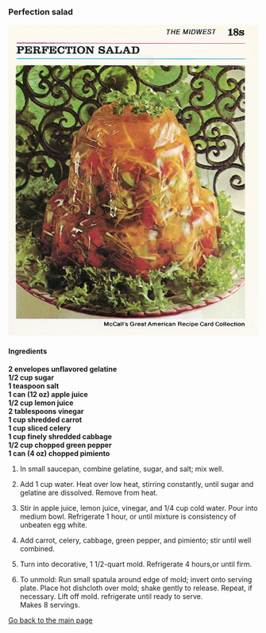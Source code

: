 ### Perfection salad

![PerfectionSalad](/images/perfection-salad.jpg)

#### Ingredients

**2 envelopes unflavored gelatine**  
**1/2 cup sugar**  
**1 teaspoon salt**  
**1 can (12 oz) apple juice**  
**1/2 cup lemon juice**  
**2 tablespoons vinegar**  
**1 cup shredded carrot**  
**1 cup sliced celery**  
**1 cup finely shredded cabbage**  
**1/2 cup chopped green pepper**  
**1 can (4 oz) chopped pimiento**  

 
   
 1. In small saucepan, combine gelatine, sugar, and salt; mix well.

 
 2. Add 1 cup water. Heat over low heat, stirring constantly, until sugar and gelatine are dissolved. Remove from heat.


3.  Stir in apple juice, lemon juice, vinegar, and 1/4 cup cold water. Pour into medium bowl. Refrigerate 1 hour, or until mixture is consistency of unbeaten egg white.


4. Add carrot, celery, cabbage, green pepper, and pimiento; stir until well combined.


5. Turn into decorative, 1 1/2-quart mold. Refrigerate 4 hours,or until firm.


6. To unmold: Run small spatula around edge of mold; invert onto serving plate. Place hot dishcloth over mold; shake gently to release. Repeat, if necessary. Lift off mold. refrigerate until ready to serve.   
Makes 8 servings.

 [Go back to the main page](../index.md)